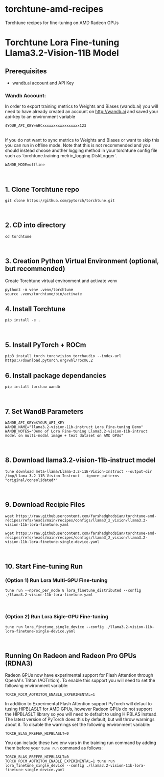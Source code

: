 # torchtune-amd-recipes
Torchtune recipes for fine-tuning on AMD Radeon GPUs


# Torchtune Lora Fine-tuning Llama3.2-Vision-11B Model

## Prerequisites
- wandb.ai account and API Key

### Wandb Account:
In order to export training metrics to Weights and Biases (wandb.ai) you will need to have already created an account on http://wandb.ai and saved your api-key to an environment variable

```
$YOUR_API_KEY=ABCxxxxxxxxxxxxxxxxx123
```

</br>
If you do not want to sync metrics to Weights and Biases or want to skip this you can run in offline mode. Note that this is not recommended and you should instead choose another logging method in your torchtune config file such as `torchtune.training.metric_logging.DiskLogger`.

```
WANDB_MODE=offline
```
</br>

## 1. Clone Torchtune repo
```
git clone https://github.com/pytorch/torchtune.git
```
</br>

## 2. CD into directory
```
cd torchtune
```
</br>

## 3. Creation Python Virtual Environment (optional, but recommended)

Create Torchtune virtual environment and activate venv
```
python3 -m venv .venv/torchtune
source .venv/torchtune/bin/activate
```

## 4. Install Torchtune
```
pip install -e .
```
</br>

## 5. Install PyTorch + ROCm
```
pip3 install torch torchvision torchaudio --index-url https://download.pytorch.org/whl/rocm6.2
```

## 6. Install package dependancies
```
pip install torchao wandb
```
</br>

## 7. Set WandB Parameters
```
WANDB_API_KEY=$YOUR_API_KEY
WANDB_NAME="llama3.2-vision-11b-instruct Lora Fine-tuning Demo"
WANDB_NOTES="Demo of Lora Fine-tuning Llama3.2-vision-11b-intruct model on multi-modal image + text dataset on AMD GPUs"
```
</br>

## 8. Download llama3.2-vision-11b-instruct model
```
tune download meta-llama/Llama-3.2-11B-Vision-Instruct --output-dir /tmp/Llama-3.2-11B-Vision-Instruct --ignore-patterns "original/consolidated*"
```
</br>

## 9. Download Recipie Files
```
wget https://raw.githubusercontent.com/farshadghodsian/torchtune-amd-recipes/refs/heads/main/recipes/configs/llama3_2_vision/llama3.2-vision-11b-lora-finetune.yaml

wget https://raw.githubusercontent.com/farshadghodsian/torchtune-amd-recipes/refs/heads/main/recipes/configs/llama3_2_vision/llama3.2-vision-11b-lora-finetune-single-device.yaml
```
</br>

## 10. Start Fine-tuning Run 
### (Option 1) Run Lora Multi-GPU Fine-tuning
```
tune run --nproc_per_node 8 lora_finetune_distributed --config ./llama3.2-vision-11b-lora-finetune.yaml
```
</br>

### (Option 2) Run Lora Sigle-GPU Fine-tuning
```
tune run lora_finetune_single_device --config ./llama3.2-vision-11b-lora-finetune-single-device.yaml
```
</br>

## Running On Radeon and Radeon Pro GPUs (RDNA3)
Radeon GPUs now have experimental support for Flash Attention through OpenAI's Triton (AOTrition). To enable this support you will need to set the following environment variable:
```
TORCH_ROCM_AOTRITON_ENABLE_EXPERIMENTAL=1 
```

In addition to Experimental Flash Attention support PyTorch will defaul to tusing HIPBLASLT for AMD GPUs, however Radeon GPUs do not support the HIPBLASLT library so you will need to default to using HIPBLAS instead. The latest version of PyTorch does this by default, but will throw warnings about it. To disable the warnings set the following environment variable:
```
TORCH_BLAS_PREFER_HIPBLASLT=0 
```

You can include these two env vars in the training run command by adding them before your `tune run` command as follows:

```
TORCH_BLAS_PREFER_HIPBLASLT=0 TORCH_ROCM_AOTRITON_ENABLE_EXPERIMENTAL=1 tune run lora_finetune_single_device --config ./llama3.2-vision-11b-lora-finetune-single-device.yaml 
```